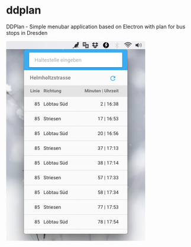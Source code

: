 # ddplan
DDPlan - Simple menubar application based on Electron with plan for bus stops in Dresden

![App Screenshot](/screenshot.png "App Screenshot")
